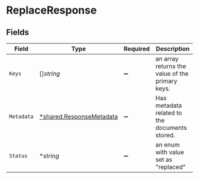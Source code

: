 # ReplaceResponse


## Fields

| Field                                                               | Type                                                                | Required                                                            | Description                                                         |
| ------------------------------------------------------------------- | ------------------------------------------------------------------- | ------------------------------------------------------------------- | ------------------------------------------------------------------- |
| `Keys`                                                              | []*string*                                                          | :heavy_minus_sign:                                                  | an array returns the value of the primary keys.                     |
| `Metadata`                                                          | [*shared.ResponseMetadata](../../models/shared/responsemetadata.md) | :heavy_minus_sign:                                                  | Has metadata related to the documents stored.                       |
| `Status`                                                            | **string*                                                           | :heavy_minus_sign:                                                  | an enum with value set as "replaced"                                |